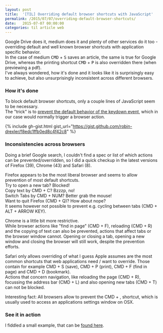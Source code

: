 ```yaml
---
layout: post
title:  '[TIL] Overriding default browser shortcuts with JavaScript'
permalink: /2015/07/07/overriding-default-browser-shortcuts/
date:   2015-07-07 00:00:00
categories: til article web
---
```


Google Drive does it, medium does it and plenty of other services do it too - overriding default and well known browser shortcuts with application specific behavior.  
In the case of medium <kbd>CMD</kbd> + <kbd>S</kbd> saves an article, the same is true for Google Drive, whereas the printing shortcut <kbd>CMD</kbd> + <kbd>P</kbd> is also overridden there (when previewing a pdf).  
I've always wondered, how it's done and it looks like it is surprisingly easy to achieve, but also unsurprisingly inconsistent across different browsers.
### How it's done
To block default browser shortcuts, only a couple lines of JavaScript seem to be necessary.  
The "trick" is to [prevent the default behavior of the keydown event](https://developer.mozilla.org/en-US/docs/Web/API/Event/preventDefault "https://developer.mozilla.org/en-US/docs/Web/API/Event/preventDefault"), which in our case would normally trigger a browser action.

{% include gh-gist.html gist_url="https://gist.github.com/robin-drexler/f8edc1ffb0ed8c4f42c8" %}

### Inconsistencies across browsers
Doing a brief Google search, I couldn't find a spec or list of which actions can be prevented/overridden, so I did a quick checkup in the latest versions of Firefox (39), Chrome (43) and Safari (8).  

Firefox appears to be the most liberal browser and seems to allow prevention of most default shortcuts.  
Try to open a new tab? Blocked!  
Copy text by CMD + C? Bzzzp, no!  
Switch Tabs by CMD + NUM? Better grab the mouse!  
Want to quit Firefox (CMD + Q)? How about nope?  
It seems however not possible to prevent e.g. cycling between tabs (CMD + ALT + ARROW KEY).  

Chrome is a little bit more restrictive.   
While browser actions like "find in page" (CMD + F), reloading (CMD + R) and the copying of text can also be prevented, actions that affect tabs or the browser window cannot. Opening or closing a tab, opening a new window and closing the browser will still work, despite the prevention efforts.  

Safari only allows overriding of what I guess Apple assumes are the most common shortcuts that web applications need / want to override. Those contain for example CMD + S (save), CMD + P (print), CMD + F (find in page) and CMD + D (bookmark).  
Actions that concern navigation, like reloading the page (CMD + R), focussing the address bar (CMD + L) and also opening new tabs (CMD + T) can not be blocked.  

Interesting fact: All browsers allow to prevent the CMD + , shortcut, which is usually used to access an applications settings window on OSX.
### See it in action
I fiddled a small example, that can be [found here](http://sc.robin-drexler.com/blog/prevent_shortcuts.html "http://sc.robin-drexler.com/blog/prevent_shortcuts.html").
